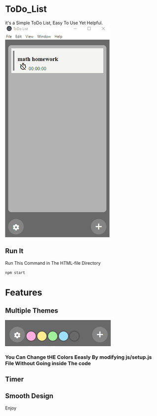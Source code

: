 # ToDo_List
it's a Simple ToDo List, Easy To Use Yet Helpful.
![](preview/vid.gif)

## Run It
Run This Command in The HTML-file Directory
```bash
npm start
```

# Features

## Multiple Themes
![](preview/themes.png)
### You Can Change tHE Colors Eeasly By modifying js/setup.js File Without Going inside The code

## Timer 
## Smooth Design


Enjoy
